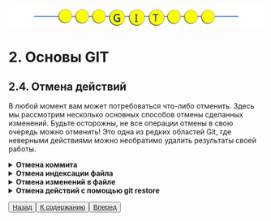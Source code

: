 ![Gitmanul_logo](/G_logo_2.svg)
# 2. Основы GIT

## 2.4. Отмена действий

В любой момент вам может потребоваться что-либо отменить. Здесь мы рассмотрим несколько основных способов отмены сделанных изменений. Будьте осторожны, не все операции отмены в свою очередь можно отменить! Это одна из редких областей Git, где неверными действиями можно необратимо удалить результаты своей работы.

<details><summary><b>Отмена коммита</b></summary>
Отмена может потребоваться, если вы сделали коммит слишком рано, например, забыв добавить какие-то файлы или комментарий к коммиту. Если вы хотите переделать коммит — внесите необходимые изменения, добавьте их в индекс и сделайте коммит ещё раз, указав параметр <code>--amend</code>:

    git commit --amend

Эта команда использует область подготовки (индекс) для внесения правок в коммит. Если вы ничего не меняли с момента последнего коммита (например, команда запущена сразу после предыдущего коммита), то снимок состояния останется в точности таким же, а всё что вы сможете изменить — это ваше сообщение к коммиту.

Запустится тот же редактор, только он уже будет содержать сообщение предыдущего коммита. Вы можете редактировать сообщение как обычно, однако, оно заменит сообщение предыдущего коммита.

Например, если вы сделали коммит и поняли, что забыли проиндексировать изменения в файле, который хотели добавить в коммит, то можно сделать следующее:

    git commit -m 'Initial commit'
    git add forgotten_file
    git commit --amend

В итоге получится единый коммит — второй коммит заменит результаты первого.
</details>

<details><summary><b>Отмена индексации файла</b></summary>
Команда, которой вы определяете состояние этих областей, также подсказывает вам как отменять изменения в них. Например, вы изменили два файла и хотите добавить их в разные коммиты, но случайно выполнили команду <code>git add *</code> и добавили в индекс оба. Как исключить из индекса один из них? Команда <code>git status</code> напомнит вам:

    git add *
    git status
    On branch master
    Changes to be committed:
    (use "git reset HEAD <file>..." to unstage)

    renamed:    README.md -> README
    modified:   CONTRIBUTING.md

Прямо под текстом *«Changes to be committed»* говорится: используйте <code>git reset HEAD <file>…​ </code>для исключения из индекса. Давайте последуем этому совету и отменим индексирование файла CONTRIBUTING.md:

    git reset HEAD CONTRIBUTING.md
    Unstaged changes after reset:
    M	CONTRIBUTING.md
    git status
    On branch master
    Changes to be committed:
    (use "git reset HEAD <file>..." to unstage)

    renamed:    README.md -> README

    Changes not staged for commit:
    (use "git add <file>..." to update what will be committed)
    (use "git checkout -- <file>..." to discard changes in working directory)

    modified:   CONTRIBUTING.md
Команда выглядит несколько странно, но — работает! Файл CONTRIBUTING.md изменен, но больше не добавлен в индекс.
</details>

<details><summary><b>Отмена изменений в файле</b></summary>
Что делать, если вы поняли, что не хотите сохранять свои изменения файла CONTRIBUTING.md? Как можно просто отменить изменения в нём — вернуть к тому состоянию, которое было в последнем коммите (или к начальному после клонирования, или ещё как-то полученному)? Нам повезло, что <code>git status </code> подсказывает и это тоже.

В выводе команды из последнего примера список изменений выглядит примерно так:

    Changes not staged for commit:
    (use "git add <file>..." to update what will be committed)
    (use "git checkout -- <file>..." to discard changes in working directory)

    modified:   CONTRIBUTING.md

Здесь явно сказано как отменить существующие изменения. Давайте так и сделаем:

    git checkout -- CONTRIBUTING.md
    git status
    On branch master
    Changes to be committed:
    (use "git reset HEAD <file>..." to unstage)

    renamed:    README.md -> README

Как видите, откат изменений выполнен.
Все локальные изменения в файле пропадут — Git просто заменит его версией из последнего коммита. 
</details>

<details><summary><b>Отмена действий с помощью git restore</b></summary>
Git версии 2.23.0 представил новую команду: <code>git restore</code>. По сути, это альтернатива <code>git reset</code>. Работа с командой происходит по тем же правилам.
</details>

<button>[Назад ](/2.3.md)</button><button>[К содержанию ](/readme.md)</button><button>[Вперед](/3.1.md)</button>